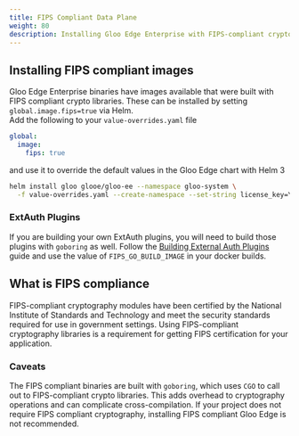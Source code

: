 ```yaml
---
title: FIPS Compliant Data Plane
weight: 80
description: Installing Gloo Edge Enterprise with FIPS-compliant crypto libraries 
---
```

## Installing FIPS compliant images 
Gloo Edge Enterprise binaries have images available that were built with FIPS compliant crypto libraries.
These can be installed by setting `global.image.fips=true` via Helm.  
Add the following to your `value-overrides.yaml` file 
```yaml
global:
  image:
    fips: true
```
and use it to override the default values in the Gloo Edge chart with Helm 3
```bash
helm install gloo glooe/gloo-ee --namespace gloo-system \
  -f value-overrides.yaml --create-namespace --set-string license_key=YOUR_LICENSE_KEY
```

### ExtAuth Plugins
If you are building your own ExtAuth plugins, you will need to build those plugins with `goboring` as well. 
Follow the [Building External Auth Plugins](https://docs.solo.io/gloo-edge/latest/guides/dev/writing_auth_plugins/) guide 
and use the value of `FIPS_GO_BUILD_IMAGE` in your docker builds.

## What is FIPS compliance
FIPS-compliant cryptography modules have been certified by the National Institute of Standards and Technology and 
meet the security standards required for use in government settings. Using FIPS-compliant cryptography libraries is a requirement
for getting FIPS certification for your application.

### Caveats
The FIPS compliant binaries are built with `goboring`, which uses `CGO` to call out to FIPS-compliant crypto libraries. 
This adds overhead to cryptography operations and can complicate cross-compilation. 
If your project does not require FIPS compliant cryptography, installing FIPS compliant Gloo Edge is not recommended. 